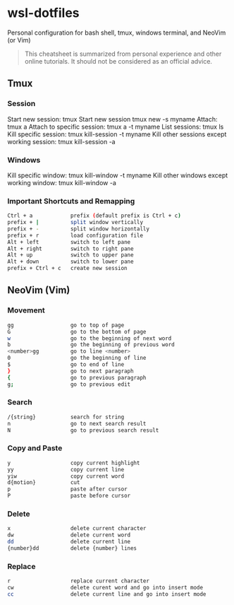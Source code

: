 # wsl-dotfiles
Personal configuration for bash shell, tmux, windows terminal, and NeoVim (or Vim)
> This cheatsheet is summarized from personal experience and other online tutorials. It should not be considered as an official advice.

## Tmux
### Session
Start new session:
    tmux
Start new session 
    tmux new -s myname
Attach:
    tmux a
Attach to specific session:
    tmux a -t myname
List sessions:
    tmux ls
Kill specific session:
    tmux kill-session -t myname
Kill other sessions except working session:
    tmux kill-session -a

### Windows
Kill specific window:
    tmux kill-window -t myname
Kill other windows except working window:
    tmux kill-window -a

### Important Shortcuts and Remapping
```bash
Ctrl + a            prefix (default prefix is Ctrl + c)
prefix + |          split window vertically
prefix + -          split window horizontally
prefix + r          load configuration file
Alt + left          switch to left pane
Alt + right         switch to right pane
Alt + up            switch to upper pane
Alt + down          switch to lower pane
prefix + Ctrl + c   create new session
```

## NeoVim (Vim)
### Movement
```bash
gg                  go to top of page
G                   go to the bottom of page
w                   go to the beginning of next word
b                   go the beginning of previous word
<number>gg          go to line <number>
0                   go the beginning of line
$                   go to end of line
}                   go to next paragraph
{                   go to previous paragraph
g;                  go to previous edit
```

### Search
```bash
/{string}           search for string
n                   go to next search result
N                   go to previous search result
```

### Copy and Paste
```bash
y                   copy current highlight
yy                  copy current line
yiw                 copy current word
d{motion}           cut
p                   paste after cursor
P                   paste before cursor
```

### Delete
```bash
x                   delete current character
dw                  delete current word
dd                  delete current line
{number}dd          delete {number} lines
```

### Replace
```bash
r                   replace current character
cw                  delete curent word and go into insert mode
cc                  delete current line and go into insert mode
```
